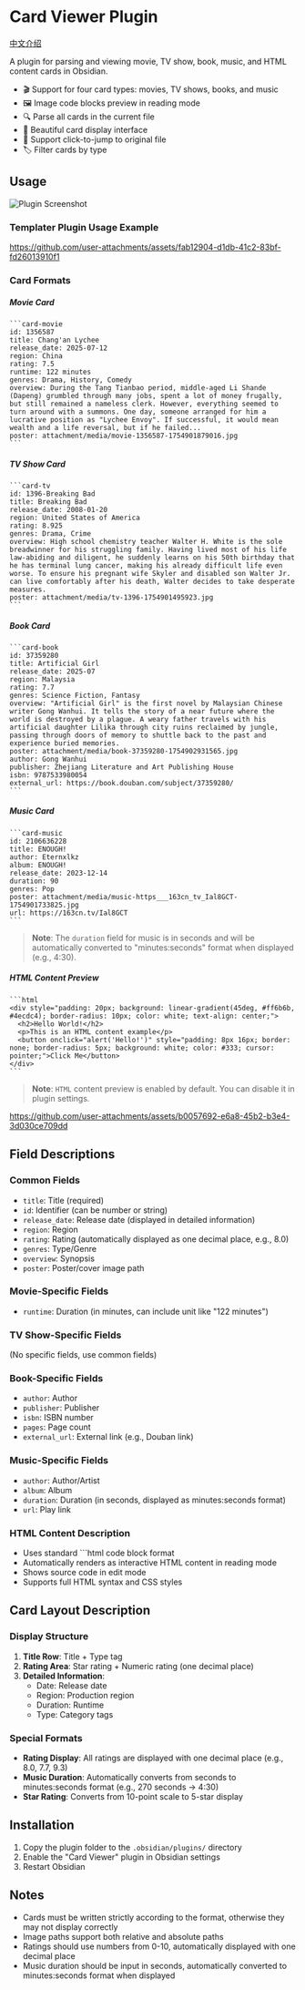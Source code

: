 # Card Viewer Plugin

[中文介绍](./README-zh.md)

A plugin for parsing and viewing movie, TV show, book, music, and HTML content cards in Obsidian.

- 🎬 Support for four card types: movies, TV shows, books, and music
- 🖼️ Image code blocks preview in reading mode
- 🔍 Parse all cards in the current file
- 🎨 Beautiful card display interface
- 🔗 Support click-to-jump to original file
- 🏷️ Filter cards by type

## Usage

![Plugin Screenshot](./screenshot.png)

### Templater Plugin Usage Example

https://github.com/user-attachments/assets/fab12904-d1db-41c2-83bf-fd26013910f1


### Card Formats

##### Movie Card

````
```card-movie
id: 1356587
title: Chang'an Lychee
release_date: 2025-07-12
region: China
rating: 7.5
runtime: 122 minutes
genres: Drama, History, Comedy
overview: During the Tang Tianbao period, middle-aged Li Shande (Dapeng) grumbled through many jobs, spent a lot of money frugally, but still remained a nameless clerk. However, everything seemed to turn around with a summons. One day, someone arranged for him a lucrative position as "Lychee Envoy". If successful, it would mean wealth and a life reversal, but if he failed...
poster: attachment/media/movie-1356587-1754901879016.jpg
```
````

##### TV Show Card
````
```card-tv
id: 1396-Breaking Bad
title: Breaking Bad
release_date: 2008-01-20
region: United States of America
rating: 8.925
genres: Drama, Crime
overview: High school chemistry teacher Walter H. White is the sole breadwinner for his struggling family. Having lived most of his life law-abiding and diligent, he suddenly learns on his 50th birthday that he has terminal lung cancer, making his already difficult life even worse. To ensure his pregnant wife Skyler and disabled son Walter Jr. can live comfortably after his death, Walter decides to take desperate measures.
poster: attachment/media/tv-1396-1754901495923.jpg
```
````

##### Book Card
````
```card-book
id: 37359280
title: Artificial Girl
release_date: 2025-07
region: Malaysia
rating: 7.7
genres: Science Fiction, Fantasy
overview: "Artificial Girl" is the first novel by Malaysian Chinese writer Gong Wanhui. It tells the story of a near future where the world is destroyed by a plague. A weary father travels with his artificial daughter Lilika through city ruins reclaimed by jungle, passing through doors of memory to shuttle back to the past and experience buried memories.
poster: attachment/media/book-37359280-1754902931565.jpg
author: Gong Wanhui
publisher: Zhejiang Literature and Art Publishing House
isbn: 9787533980054
external_url: https://book.douban.com/subject/37359280/
```
````

##### Music Card
````
```card-music
id: 2106636228
title: ENOUGH!
author: Eternxlkz
album: ENOUGH!
release_date: 2023-12-14
duration: 90
genres: Pop
poster: attachment/media/music-https___163cn_tv_Ial8GCT-1754901733825.jpg
url: https://163cn.tv/Ial8GCT
```
````

> **Note**: The `duration` field for music is in seconds and will be automatically converted to "minutes:seconds" format when displayed (e.g., 4:30).

##### HTML Content Preview

````
```html
<div style="padding: 20px; background: linear-gradient(45deg, #ff6b6b, #4ecdc4); border-radius: 10px; color: white; text-align: center;">
  <h2>Hello World!</h2>
  <p>This is an HTML content example</p>
  <button onclick="alert('Hello!')" style="padding: 8px 16px; border: none; border-radius: 5px; background: white; color: #333; cursor: pointer;">Click Me</button>
</div>
```
````

> **Note**: `HTML` content preview is enabled by default. You can disable it in plugin settings.

https://github.com/user-attachments/assets/b0057692-e6a8-45b2-b3e4-3d030ce709dd


## Field Descriptions

### Common Fields

- `title`: Title (required)
- `id`: Identifier (can be number or string)
- `release_date`: Release date (displayed in detailed information)
- `region`: Region
- `rating`: Rating (automatically displayed as one decimal place, e.g., 8.0)
- `genres`: Type/Genre
- `overview`: Synopsis
- `poster`: Poster/cover image path

### Movie-Specific Fields

- `runtime`: Duration (in minutes, can include unit like "122 minutes")

### TV Show-Specific Fields

(No specific fields, use common fields)

### Book-Specific Fields

- `author`: Author
- `publisher`: Publisher
- `isbn`: ISBN number
- `pages`: Page count
- `external_url`: External link (e.g., Douban link)

### Music-Specific Fields

- `author`: Author/Artist
- `album`: Album
- `duration`: Duration (in seconds, displayed as minutes:seconds format)
- `url`: Play link

### HTML Content Description

- Uses standard ```html code block format
- Automatically renders as interactive HTML content in reading mode
- Shows source code in edit mode
- Supports full HTML syntax and CSS styles

## Card Layout Description

### Display Structure

1. **Title Row**: Title + Type tag
2. **Rating Area**: Star rating + Numeric rating (one decimal place)
3. **Detailed Information**:
   - Date: Release date
   - Region: Production region
   - Duration: Runtime
   - Type: Category tags

### Special Formats

- **Rating Display**: All ratings are displayed with one decimal place (e.g., 8.0, 7.7, 9.3)
- **Music Duration**: Automatically converts from seconds to minutes:seconds format (e.g., 270 seconds → 4:30)
- **Star Rating**: Converts from 10-point scale to 5-star display

## Installation

1. Copy the plugin folder to the `.obsidian/plugins/` directory
2. Enable the "Card Viewer" plugin in Obsidian settings
3. Restart Obsidian

## Notes

- Cards must be written strictly according to the format, otherwise they may not display correctly
- Image paths support both relative and absolute paths
- Ratings should use numbers from 0-10, automatically displayed with one decimal place
- Music duration should be input in seconds, automatically converted to minutes:seconds format when displayed
